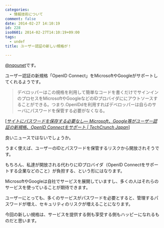 ```yaml
---
categories:
  - 情報技術について
comment: false
date: 2014-02-27 14:10:19
id: 228
iso8601: 2014-02-27T14:10:19+09:00
tags:
  - undef
title: ユーザー認証の新しい規格が！

---
```


<p><a href="https://twitter.com/nqounet">@nqounet</a>です。</p>

<p>ユーザー認証の新規格「OpenID Connect」をMicrosoftやGoogleがサポートしてくれるようです。</p>

<blockquote cite="http://jp.techcrunch.com/2014/02/27/20140226openid-foundation-launches-openid-connect-identity-protocol-with-support-from-google-microsoft-others/" title="サイトにパスワードを保存する必要なし― Microsoft、Google等がユーザー認証の新規格、OpenID Connectをサポート | TechCrunch Japan" class="blockquote"><p>デベロッパーはこの規格を利用して簡単なコードを書くだけでサインインのプロセスをMicrosoftやGoogleなどのIDプロバイダににアウトソースすることができる。つまり.OpenIDdを利用すればデベロッパーは自らのサーバにパスワードを保管する必要がなくなる。  </p></blockquote>

<div class="cite">[<cite><a href="http://jp.techcrunch.com/2014/02/27/20140226openid-foundation-launches-openid-connect-identity-protocol-with-support-from-google-microsoft-others/">サイトにパスワードを保存する必要なし― Microsoft、Google等がユーザー認証の新規格、OpenID Connectをサポート | TechCrunch Japan</a></cite>]</div>

<p>良いニュースではないでしょうか。</p>

<p>うまく使えば、ユーザーのIDとパスワードを保管するリスクから開放されそうです。

もちろん、私達が開放される代わりにIDプロバイダ（OpenID Connectをサポートする企業などのこと）が負担する、という形にはなります。</p>

<p>MicrosoftやGoogleは自社でサービスを展開していますし、多くの人はそれらのサービスを使っていることが期待できます。</p>

<p>ユーザーにとっても、多くのサービスがパスワードを必要とすると、管理するパスワードが増え、セキュリティのリスクが増えることになります。</p>

<p>今回の新しい規格は、サービスを提供する側も享受する側もハッピーになれるものだと思います。</p>
    	